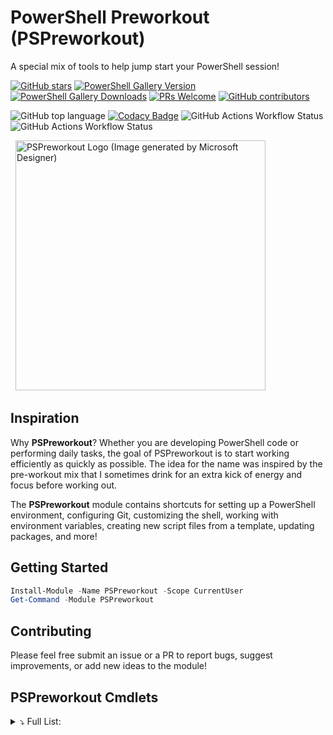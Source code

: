 <!-- markdownlint-disable first-line-heading -->
<!-- markdownlint-disable blanks-around-headings -->
<!-- markdownlint-disable no-inline-html -->
<a name='top'></a><div id='top' />
# PowerShell Preworkout (PSPreworkout)

A special mix of tools to help jump start your PowerShell session!

<!-- badges-start -->
[![GitHub stars](https://img.shields.io/github/stars/samerde/PSPreworkout?cacheSeconds=3600)](https://github.com/samerde/PSPreworkout/stargazers/)
[![PowerShell Gallery Version](https://img.shields.io/powershellgallery/v/PSPreworkout?include_prereleases)](https://powershellgallery.com/packages/PSPreworkout)
[![PowerShell Gallery Downloads](https://img.shields.io/powershellgallery/dt/PSPreworkout)](https://powershellgallery.com/packages/PSPreworkout)
[![PRs Welcome](https://img.shields.io/badge/PRs-welcome-brightgreen.svg?style=flat-square)](http://makeapullrequest.com)
[![GitHub contributors](https://img.shields.io/github/contributors/samerde/PSPreworkout.svg)](https://github.com/samerde/PSPreworkout/graphs/contributors/)

![GitHub top language](https://img.shields.io/github/languages/top/SamErde/PSPreworkout)
[![Codacy Badge](https://app.codacy.com/project/badge/Grade/ae92f0d929de494690e712b68fb3b52c)](https://app.codacy.com/gh/SamErde/PSPreworkout/dashboard?utm_source=gh&utm_medium=referral&utm_content=&utm_campaign=Badge_grade)
![GitHub Actions Workflow Status](https://img.shields.io/github/actions/workflow/status/SamErde/PSPreworkout/.github%2Fworkflows%2FBuild%20Module.yml)
![GitHub Actions Workflow Status](https://img.shields.io/github/actions/workflow/status/SamErde/PSPreworkout/.github%2Fworkflows%2FDeploy%20MkDocs.yml?label=MkDocs)
<!-- badges-end -->

&nbsp;
<img src="https://raw.githubusercontent.com/SamErde/PSPreworkout/main/media/PSPreworkout-Animated-Logo-170.png" alt="PSPreworkout Logo (Image generated by Microsoft Designer)" width="400" />
&nbsp;

## Inspiration

Why **PSPreworkout**? Whether you are developing PowerShell code or performing daily tasks, the goal of PSPreworkout is to start working efficiently as quickly as possible. The idea for the name was inspired by the pre-workout mix that I sometimes drink for an extra kick of energy and focus before working out.

The **PSPreworkout** module contains shortcuts for setting up a PowerShell environment, configuring Git, customizing the shell, working with environment variables, creating new script files from a template, updating packages, and more!

## Getting Started

```powershell
Install-Module -Name PSPreworkout -Scope CurrentUser
Get-Command -Module PSPreworkout
```

## Contributing

Please feel free submit an issue or a PR to report bugs, suggest improvements, or add new ideas to the module!

## PSPreworkout Cmdlets
<Details>
<Summary>⤵️ Full List:</Summary>

## PSPreworkout Cmdlets
### [Edit-PSReadLineHistoryFile](./docs/Edit-PSReadLineHistoryFile.md)
Edit the PSReadLine History File

### [Edit-WingetSettingsFile](./docs/Edit-WingetSettingsFile.md)
Edit the WinGet settings file.

### [Get-EnvironmentVariable](./docs/Get-EnvironmentVariable.md)
Retrieves the value of an environment variable.

### [Get-LoadedAssembly](./docs/Get-LoadedAssembly.md)
Get all assemblies loaded in PowerShell.

### [Get-PowerShellPortable](./docs/Get-PowerShellPortable.md)
Download a portable version of PowerShell to run anywhere on demand.

### [Get-TypeAccelerator](./docs/Get-TypeAccelerator.md)
Get available type accelerators.

### [Initialize-PSEnvironmentConfiguration](./docs/Initialize-PSEnvironmentConfiguration.md)
Initialize configuration your PowerShell environment and git.

### [Install-CommandNotFoundUtility](./docs/Install-CommandNotFoundUtility.md)
Install and setup the WinGetCommandNotFound utility from Microsoft PowerToys.

### [Install-OhMyPosh](./docs/Install-OhMyPosh.md)
Install Oh My Posh and add it to your profile.

### [Install-PowerShellISE](./docs/Install-PowerShellISE.md)
Install the Windows PowerShell ISE if you removed it after installing VS Code.

### [Install-WinGet](./docs/Install-WinGet.md)
Install Winget (beta)

### [New-Credential](./docs/New-Credential.md)
Create a new secure credential.

### [New-ScriptFromTemplate](./docs/New-ScriptFromTemplate.md)
Create a new advanced function from a template.

### [Out-JsonFile](./docs/Out-JsonFile.md)
Convert an object to JSON and write it to a file.

### [Set-ConsoleFont](./docs/Set-ConsoleFont.md)
Set the font for your consoles.

### [Set-EnvironmentVariable](./docs/Set-EnvironmentVariable.md)
Set environment variables.

### [Show-LoadedAssembly](./docs/Show-LoadedAssembly.md)
Show all assemblies loaded in PowerShell.

### [Show-WithoutEmptyProperty](./docs/Show-WithoutEmptyProperty.md)
Show an object without its empty properties.

### [Test-IsElevated](./docs/Test-IsElevated.md)
Check if you are running an elevated shell with administrator or root privileges.

### [Update-AllTheThings](./docs/Update-AllTheThings.md)
Update all the things!


